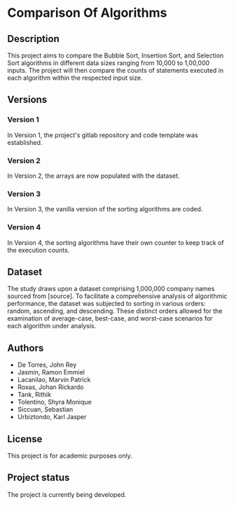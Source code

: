 # Comparison Of Algorithms



## Description

This project aims to compare the Bubble Sort, Insertion Sort, and Selection Sort algorithms in different data sizes ranging from 10,000 to 1,00,000 inputs. The project will then compare the counts of statements executed in each algorithm within the respected input size.

## Versions

### Version 1
In Version 1, the project's gitlab repository and code template was established.

### Version 2
In Version 2, the arrays are now populated with the dataset.

### Version 3
In Version 3, the vanilla version of the sorting algorithms are coded.

### Version 4
In Version 4, the sorting algorithms have their own counter to keep track of the execution counts.

## Dataset

The study draws upon a dataset comprising 1,000,000 company names sourced from [source]. To facilitate a comprehensive analysis of algorithmic performance, the dataset was subjected to sorting in various orders: random, ascending, and descending. These distinct orders allowed for the examination of average-case, best-case, and worst-case scenarios for each algorithm under analysis.

## Authors

- De Torres, John Rey
- Jasmin, Ramon Emmiel 
- Lacanilao, Marvin Patrick 
- Roxas, Johan Rickardo 
- Tank, Rithik 
- Tolentino, Shyra Monique 
- Siccuan, Sebastian 
- Urbiztondo, Karl Jasper


## License
This project is for academic purposes only.

## Project status
The project is currently being developed.
